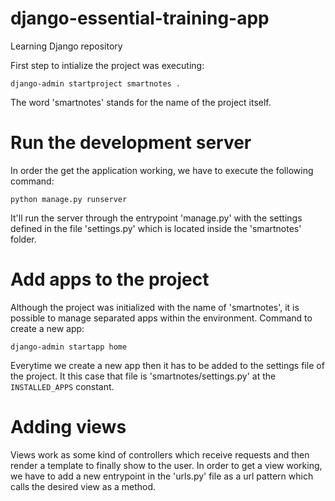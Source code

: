 # django-essential-training-app
Learning Django repository

First step to intialize the project was executing:
```
django-admin startproject smartnotes .
```

The word 'smartnotes' stands for the name of the project itself.

# Run the development server
In order the get the application working, we have to execute the following command:
```
python manage.py runserver
```
It'll run the server through the entrypoint 'manage.py' with the settings defined in the file 'settings.py' which is located inside the 'smartnotes' folder.

# Add apps to the project
Although the project was initialized with the name of 'smartnotes', it is possible to manage separated apps within the environment.
Command to create a new app:
```
django-admin startapp home
```
Everytime we create a new app then it has to be added to the settings file of the project. It this case that file is 'smartnotes/settings.py' at the `INSTALLED_APPS` constant.

# Adding views
Views work as some kind of controllers which receive requests and then render a template to finally show to the user.
In order to get a view working, we have to add a new entrypoint in the 'urls.py' file as a url pattern which calls the desired view as a method.